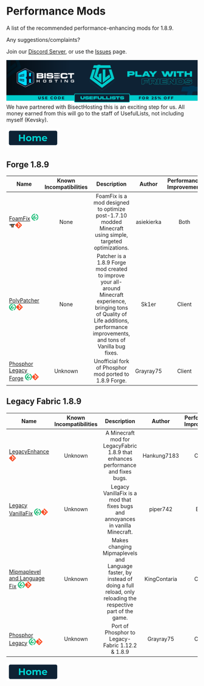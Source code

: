 # Performance Mods

A list of the recommended performance-enhancing mods for 1.8.9.

Any suggestions/complaints?

Join our [Discord Server](https://discord.gg/8nzHYhVUQS), or use the [Issues](https://github.com/TheUsefulLists/UsefulMods/issues) page.

[![Bisect Hosting Image](https://raw.githubusercontent.com/TheUsefulLists/assets/main/Images/Promo.png)](https://bisecthosting.com/UsefulLists)
We have partnered with BisectHosting this is an exciting step for us. All money earned from this will go to the staff of UsefulLists, not including myself (Kevsky).

[![Home](https://raw.githubusercontent.com/TheUsefulLists/assets/main/Images/Buttons/Small/Home.png)](/README.md)

## Forge 1.8.9

| Name | Known Incompatibilities | Description | Author | Performance Improvement | [Label](/README.md/#labels) | License |
| --- | :---: | :---: | :---: | :---: | :---: | :---: |
| [FoamFix](https://modrinth.com/mod/foamfix) [![Modrinth Logo](https://raw.githubusercontent.com/TheUsefulLists/assets/main/Images/Platform_Icons/Modrinth.png)](https://modrinth.com/mod/foamfix)[![CurseForge Logo](https://raw.githubusercontent.com/TheUsefulLists/assets/main/Images/Platform_Icons/CurseForge.png)](https://www.curseforge.com/minecraft/mc-mods/foamfix-optimization-mod)[![GitHub Logo](https://raw.githubusercontent.com/TheUsefulLists/assets/main/Images/Platform_Icons/Github.png)](https://github.com/asiekierka/FoamFix) | None | FoamFix is a mod designed to optimize post-1.7.10 modded Minecraft using simple, targeted optimizations. | asiekierka | Both | None | [GPL 3](/licenses/Licenses.md#gpl-3)
| [PolyPatcher](https://sk1er.club/mods/patcher) [![Modrinth Logo](https://raw.githubusercontent.com/TheUsefulLists/assets/main/Images/Platform_Icons/Modrinth.png)](https://modrinth.com/mod/patcher)[![GitHub Logo](https://raw.githubusercontent.com/TheUsefulLists/assets/main/Images/Platform_Icons/Github.png)](https://github.com/Polyfrost/PolyPatcher) | None | Patcher is a 1.8.9 Forge mod created to improve your all-around Minecraft experience, bringing tons of Quality of Life additions, performance improvements, and tons of Vanilla bug fixes. | Sk1er | Client | None | [CC BY-NC-SA 4.0](https://creativecommons.org/licenses/by-nc-sa/4.0/deed.en)
| [Phosphor Legacy Forge](https://modrinth.com/mod/phosphorlegacyforge) [![Modrinth Logo](https://raw.githubusercontent.com/TheUsefulLists/assets/main/Images/Platform_Icons/Modrinth.png)](https://modrinth.com/mod/phosphorlegacyforge)[![GitHub Logo](https://raw.githubusercontent.com/TheUsefulLists/assets/main/Images/Platform_Icons/Github.png)](https://github.com/HowardZHY/Phosphor-Legacy-Forge) | Unknown | Unofficial fork of Phosphor mod ported to 1.8.9 Forge. | Grayray75 | Client | None | [GPL-3.0](/licenses/Licenses.md#gpl-30)

## Legacy Fabric 1.8.9

| Name | Known Incompatibilities | Description | Author | Performance Improvement | [Label](/README.md/#labels) | License |
| --- | :---: | :---: | :---: | :---: | :---: | :---: |
| [LegacyEnhance](https://github.com/Hankung7183/LegacyEnhance) [![GitHub Logo](https://raw.githubusercontent.com/TheUsefulLists/assets/main/Images/Platform_Icons/Github.png)](https://github.com/Hankung7183/LegacyEnhance) | Unknown | A Minecraft mod for LegacyFabric 1.8.9 that enhances performance and fixes bugs. | Hankung7183 | Client | None | [CC BY-NC-SA 4.0](https://creativecommons.org/licenses/by-nc-sa/4.0/deed.en) |
| [Legacy VanillaFix](https://modrinth.com/mod/legacyvanillafix) [![Modrinth Logo](https://raw.githubusercontent.com/TheUsefulLists/assets/main/Images/Platform_Icons/Modrinth.png)](https://modrinth.com/mod/legacyvanillafix)[![GitHub Logo](https://raw.githubusercontent.com/TheUsefulLists/assets/main/Images/Platform_Icons/Github.png)](https://github.com/YetAnotherMcModder/Legacy-VanillaFix) | Unknown | Legacy VanillaFix is a mod that fixes bugs and annoyances in vanilla Minecraft. | piper742 | Both | None | [MIT](/licenses/Licenses.md#mit) |
| [Mipmaplevel and Language Fix](https://modrinth.com/mod/mipmaplevelandlanguagefix) [![Modrinth Logo](https://raw.githubusercontent.com/TheUsefulLists/assets/main/Images/Platform_Icons/Modrinth.png)](https://modrinth.com/mod/mipmaplevelandlanguagefix)[![GitHub Logo](https://raw.githubusercontent.com/TheUsefulLists/assets/main/Images/Platform_Icons/Github.png)](https://github.com/KingContaria/Mipmaplevel-and-Language-Fix) | Unknown | Makes changing Mipmaplevels and Language faster, by instead of doing a full reload, only reloading the respective part of the game. | KingContaria | Client | None | [CC0](/licenses/Licenses.md#cc0)
| [Phosphor Legacy](https://modrinth.com/mod/phosphor-legacy) [![Modrinth Logo](https://raw.githubusercontent.com/TheUsefulLists/assets/main/Images/Platform_Icons/Modrinth.png)](https://modrinth.com/mod/phosphor-legacy)[![GitHub Logo](https://raw.githubusercontent.com/TheUsefulLists/assets/main/Images/Platform_Icons/Github.png)](https://github.com/Grayray75/phosphor-legacy) | Unknown | Port of Phosphor to Legacy-Fabric 1.12.2 & 1.8.9 | Grayray75 | Client | Alpha (1) | [LGPL-3.0](/licenses/Licenses.md#lgpl-30)

[![Home](https://raw.githubusercontent.com/TheUsefulLists/assets/main/Images/Buttons/Small/Home.png)](/README.md)

